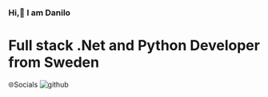 ### Hi,👋 I am Danilo
# Full stack .Net and Python Developer from Sweden

🌐Socials
![github](https://img.linkedin.io/badge/GitHub-000000?style=for-the-badge&logo=GitHub&logoColor=white)
